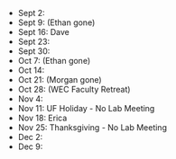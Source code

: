 * Sept 2: 
* Sept 9: (Ethan gone)
* Sept 16: Dave
* Sept 23:
* Sept 30:
* Oct 7: (Ethan gone)
* Oct 14:
* Oct 21: (Morgan gone)
* Oct 28: (WEC Faculty Retreat)
* Nov 4:
* Nov 11: UF Holiday - No Lab Meeting
* Nov 18: Erica
* Nov 25: Thanksgiving - No Lab Meeting
* Dec 2:
* Dec 9: